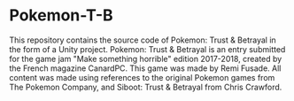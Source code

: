 # Pokemon-T-B
This repository contains the source code of Pokemon: Trust &amp; Betrayal in the form of a Unity project.
Pokemon: Trust & Betrayal is an entry submitted for the game jam "Make something horrible" edition 2017-2018, created by the French magazine CanardPC.
This game was made by Remi Fusade. All content was made using references to the original Pokemon games from The Pokemon Company, and Siboot: Trust & Betrayal from Chris Crawford.